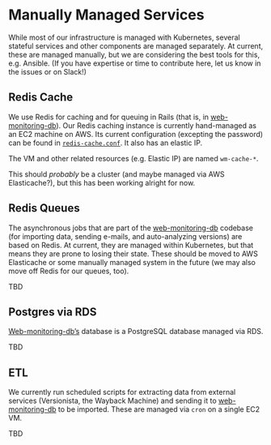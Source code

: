 # Manually Managed Services

While most of our infrastructure is managed with Kubernetes, several stateful services and other components are managed separately. At current, these are managed manually, but we are considering the best tools for this, e.g. Ansible. (If you have expertise or time to contribute here, let us know in the issues or on Slack!)


## Redis Cache

We use Redis for caching and for queuing in Rails (that is, in [web-monitoring-db][-db]). Our Redis caching instance is currently hand-managed as an EC2 machine on AWS. Its current configuration (excepting the password) can be found in [`redis-cache.conf`](./redis-cache.conf). It also has an elastic IP.

The VM and other related resources (e.g. Elastic IP) are named `wm-cache-*`.

This should *probably* be a cluster (and maybe managed via AWS Elasticache?), but this has been working alright for now.


## Redis Queues

The asynchronous jobs that are part of the [web-monitoring-db][-db] codebase (for importing data, sending e-mails, and auto-analyzing versions) are based on Redis. At current, they are managed within Kubernetes, but that means they are prone to losing their state. These should be moved to AWS Elasticache or some manually managed system in the future (we may also move off Redis for our queues, too).

TBD


## Postgres via RDS

[Web-monitoring-db’s][-db] database is a PostgreSQL database managed via RDS.

TBD


## ETL

We currently run scheduled scripts for extracting data from external services (Versionista, the Wayback Machine) and sending it to [web-monitoring-db][-db] to be imported. These are managed via `cron` on a single EC2 VM.

TBD


[-db]: https://github.com/edgi-govdata-archiving/web-monitoring-db
